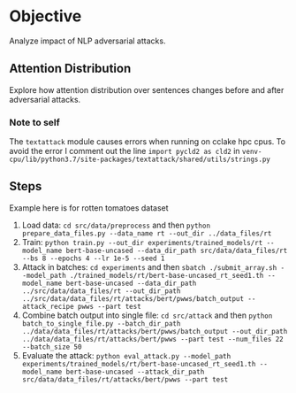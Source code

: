 # Objective

Analyze impact of NLP adversarial attacks.

## Attention Distribution

Explore how attention distribution over sentences changes before and after adversarial attacks.


### Note to self

The `textattack` module causes errors when running on cclake hpc cpus. To avoid the error I comment out the line `import pycld2 as cld2` in `venv-cpu/lib/python3.7/site-packages/textattack/shared/utils/strings.py`

## Steps

Example here is for rotten tomatoes dataset

1) Load data: `cd src/data/preprocess` and then `python prepare_data_files.py --data_name rt --out_dir ../data_files/rt`
2) Train: `python train.py --out_dir experiments/trained_models/rt --model_name bert-base-uncased --data_dir_path src/data/data_files/rt --bs 8 --epochs 4 --lr 1e-5 --seed 1`
3) Attack in batches: `cd experiments` and then `sbatch ./submit_array.sh --model_path ./trained_models/rt/bert-base-uncased_rt_seed1.th --model_name bert-base-uncased --data_dir_path ../src/data/data_files/rt --out_dir_path ../src/data/data_files/rt/attacks/bert/pwws/batch_output --attack_recipe pwws --part test`
4) Combine batch output into single file: `cd src/attack` and then `python batch_to_single_file.py --batch_dir_path ../data/data_files/rt/attacks/bert/pwws/batch_output --out_dir_path ../data/data_files/rt/attacks/bert/pwws --part test --num_files 22 --batch_size 50`
5) Evaluate the attack: `python eval_attack.py --model_path experiments/trained_models/rt/bert-base-uncased_rt_seed1.th --model_name bert-base-uncased --attack_dir_path src/data/data_files/rt/attacks/bert/pwws --part test`
